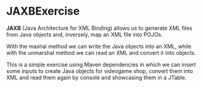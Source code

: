 # JAXBExercise
**JAXB** (Java Architecture for XML Binding) allows us to generate XML files from Java objects and, inversely, map an XML file into POJOs.

With the mashal method we can write the Java objects into an XML, while with the unmarshal method we can read an XML and convert it into objects.

This is a simple exercise using Maven dependencies in which we can insert some inputs to create Java objects for videogame shop, convert them into XML and read them again by console and showcasing them in a JTable.

